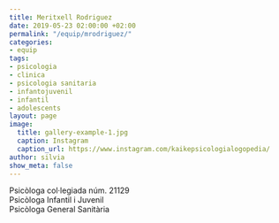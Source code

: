 ```yaml
---
title: Meritxell Rodriguez
date: 2019-05-23 02:00:00 +02:00
permalink: "/equip/mrodriguez/"
categories:
- equip
tags:
- psicologia
- clinica
- psicologia sanitaria
- infantojuvenil
- infantil
- adolescents
layout: page
image:
  title: gallery-example-1.jpg
  caption: Instagram
  caption_url: https://www.instagram.com/kaikepsicologialogopedia/
author: silvia
show_meta: false
---
```


Psicòloga col·legiada núm. 21129<br>
Psicòloga Infantil i Juvenil<br>
Psicòloga General Sanitària<br>
